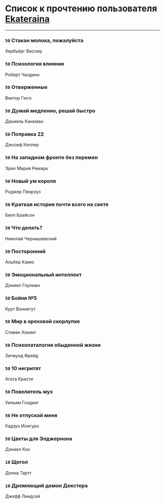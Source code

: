 # Список к прочтению пользователя [Ekateraina](http://vk.com/id112084617)
---

### `50` Стакан молока, пожалуйста
Хербьёрг Вассму

### `50` Психология влияния
Роберт Чалдини

### `50` Отверженные
Виктор Гюго

### `50` Думай медленно, решай быстро
Даниель Канеман

### `50` Поправка 22
Джозеф Келлер

### `50` На западном фронте без перемен
Эрих Мария Ремарк

### `50` Новый ум короля
Роджер Пенроуз

### `50` Краткая история почти всего на свете
Билл Брайсон

### `50` Что делать?
Николай Чернышевский

### `50` Посторонний
Альбер Камю

### `50` Эмоциональный интеллект
Дэниел Гоулман

### `50` Бойня №5
Курт Воннегут

### `50` Мир в ореховой скорлупке
Стивен Хокинг

### `50` Психопаталогия обыденной жизни
Зигмунд Фрейд

### `50` 10 негритят
Агата Кристи

### `50` Повелитель мух
Уильям Голдинг

### `50` Не отпускай меня
Кадзуо Исигуро

### `50` Цветы для Элджернона
Дэниел Киз

### `10` Щегол
Донна Тартт

### `10` Дремлющий демон Декстера
Джефф Линдсей

